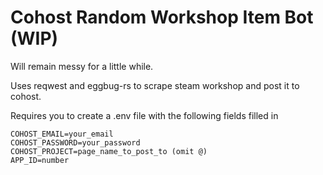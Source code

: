 # Cohost Random Workshop Item Bot (WIP)

Will remain messy for a little while.

Uses reqwest and eggbug-rs to scrape steam workshop and post it to cohost.

Requires you to create a .env file with the following fields filled in
```
COHOST_EMAIL=your_email
COHOST_PASSWORD=your_password
COHOST_PROJECT=page_name_to_post_to (omit @)
APP_ID=number 
```
